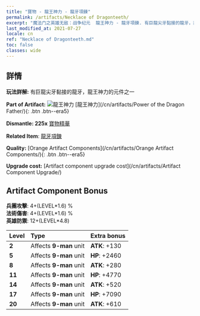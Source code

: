 ```yaml
---
title: "寶物 - 龍王神力 - 龍牙項鍊"
permalink: /artifacts/Necklace of Dragonteeth/
excerpt: "魔法门之英雄无敌：战争纪元  龍王神力 - 龍牙項鍊. 有巨龍尖牙黏接的龍牙，龍王神力的元件之一"
last_modified_at: 2021-07-27
locale: cn
ref: "Necklace of Dragonteeth.md"
toc: false
classes: wide
---
```




## 詳情

 **玩法詳解:** 有巨龍尖牙黏接的龍牙，龍王神力的元件之一

 **Part of Artifact:** ![龍王神力](/images/t/icon_artifact_40.png) [龍王神力](/cn/artifacts/Power of the Dragon Father/){: .btn .btn--era5}

 **Dismantle: 225x** [寶物精華](/cn/Items/con_905/)

 **Related Item**: [龍牙項鍊](/cn/Items/art_149/)

 **Quality:** [Orange Artifact Components](/cn/artifacts/Orange Artifact Components/){: .btn .btn--era5}

 **Upgrade cost:** [Artifact component upgrade cost](/cn/artifacts/Artifact Component Upgrade/)

## Artifact Component Bonus

  **兵團攻擊**: 4+(LEVEL\*1.6) %<br/>**法術傷害**: 4+(LEVEL\*1.6) %<br/>**英雄防禦**: 12+(LEVEL\*4.8)

  |  Level  | Type |    Extra bonus  | 
  |:--------|:-----|:----------------| 
  | **2** | Affects **9-man** unit | **ATK**: +130 | 
  | **5** | Affects **9-man** unit | **HP**: +2460 | 
  | **8** | Affects **9-man** unit | **ATK**: +280 | 
  | **11** | Affects **9-man** unit | **HP**: +4770 | 
  | **14** | Affects **9-man** unit | **ATK**: +520 | 
  | **17** | Affects **9-man** unit | **HP**: +7090 | 
  | **20** | Affects **9-man** unit | **ATK**: +610 | 
